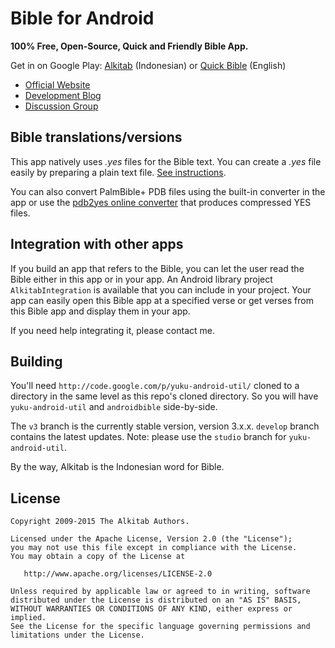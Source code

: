 Bible for Android
=================

**100% Free, Open-Source, Quick and Friendly Bible App.**

Get in on Google Play: <a href="https://play.google.com/store/apps/details?id=org.sabda.alkitab">Alkitab</a> (Indonesian) or <a href="https://play.google.com/store/apps/details?id=org.sabda.online">Quick Bible</a> (English)

- <a href="http://www.bibleforandroid.com">Official Website</a>
- <a href="http://blog.bibleforandroid.com">Development Blog</a>
- <a href="http://groups.google.com/group/bibleforandroid">Discussion Group</a>

Bible translations/versions
---------------------------

This app natively uses *.yes* files for the Bible text. You can create a *.yes* file easily by preparing a plain text file. <a href="http://goo.gl/QEw0j">See instructions</a>.

You can also convert PalmBible+ PDB files using the built-in converter in the app or use the <a href="http://pdb2yes.alkitab-host.appspot.com/">pdb2yes online converter</a> 
that produces compressed YES files.

Integration with other apps
---------------------------

If you build an app that refers to the Bible, you can let the user read the Bible either in this app or in your app.
An Android library project `AlkitabIntegration` is available that you can include in your project. Your app can easily 
open this Bible app at a specified verse or get verses from this Bible app and display them in your app.

If you need help integrating it, please contact me.

Building
--------

You'll need `http://code.google.com/p/yuku-android-util/` cloned to a directory in the same level
as this repo's cloned directory. So you will have `yuku-android-util` and `androidbible` side-by-side.

The `v3` branch is the currently stable version, version 3.x.x. `develop` branch contains the latest updates.
Note: please use the `studio` branch for `yuku-android-util`.

By the way, Alkitab is the Indonesian word for Bible.

License
--------

    Copyright 2009-2015 The Alkitab Authors.

    Licensed under the Apache License, Version 2.0 (the "License");
    you may not use this file except in compliance with the License.
    You may obtain a copy of the License at

       http://www.apache.org/licenses/LICENSE-2.0

    Unless required by applicable law or agreed to in writing, software
    distributed under the License is distributed on an "AS IS" BASIS,
    WITHOUT WARRANTIES OR CONDITIONS OF ANY KIND, either express or implied.
    See the License for the specific language governing permissions and
    limitations under the License.

